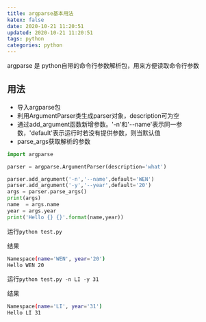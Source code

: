 ```yaml
---
title: argparse基本用法
katex: false
date: 2020-10-21 11:20:51
updated: 2020-10-21 11:20:51
tags: python
categories: python
---
```


argparse 是 python自带的命令行参数解析包，用来方便读取命令行参数

<!-- more -->

## 用法

- 导入argparse包
- 利用ArgumentParser类生成parser对象，description可为空
- 通过add_argument函数新增参数。'-n'和'--name'表示同一参数，'default'表示运行时若没有提供参数，则当默认值
- parse_args获取解析的参数

```python
import argparse

parser = argparse.ArgumentParser(description='what')

parser.add_argument('-n','--name',default='WEN')
parser.add_argument('-y','--year',default='20')
args = parser.parse_args()
print(args)
name  = args.name
year = args.year
print('Hello {} {}'.format(name,year))
```

运行`python test.py`

结果
```bash
Namespace(name='WEN', year='20')
Hello WEN 20
```

运行`python test.py -n LI -y 31`

结果
```bash
Namespace(name='LI', year='31')
Hello LI 31
```